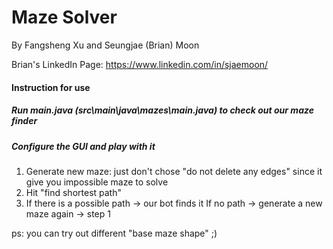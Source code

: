 # Maze Solver 

By Fangsheng Xu and Seungjae (Brian) Moon

Brian's LinkedIn Page: https://www.linkedin.com/in/sjaemoon/


#### Instruction for use

##### Run main.java (src\main\java\mazes\main.java) to check out our maze finder 

##### Configure the GUI and play with it
1. Generate new maze: just don't chose "do not delete any edges" since it give you impossible maze to solve
2. Hit "find shortest path"
3. If there is a possible path -> our bot finds it
   If no path -> generate a new maze again -> step 1
  
  ps: you can try out different "base maze shape" ;)




